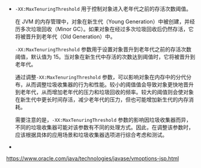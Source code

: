 
- `-XX:MaxTenuringThreshold`
	用于控制对象进入老年代之前的存活次数阈值。
	
	在 JVM 的内存管理中，对象在新生代（Young Generation）中被创建，并经历多次垃圾回收（Minor GC）。如果对象在经过多次垃圾回收后仍然存活，它将被晋升到老年代（Old Generation）中。
	
	`-XX:MaxTenuringThreshold` 参数用于设置对象晋升到老年代之前的存活次数阈值，默认值为 15。当对象在新生代中存活的次数达到阈值时，它将被晋升到老年代。
	
	通过调整`-XX:MaxTenuringThreshold` 参数，可以影响对象在内存中的分代分布，从而调整垃圾收集器的行为和性能。较小的阈值值会导致对象更快地晋升到老年代，从而增加老年代的压力和垃圾回收的频率。较大的阈值则会使对象在新生代中更长时间存活，减少老年代的压力，但也可能增加新生代的内存消耗。
	
	需要注意的是，`-XX:MaxTenuringThreshold` 参数的影响因垃圾收集器而异，不同的垃圾收集器可能对该参数有不同的处理方式。因此，在调整该参数时，应该根据具体的应用场景和垃圾收集器选项进行综合考虑和测试。
- 

https://www.oracle.com/java/technologies/javase/vmoptions-jsp.html
